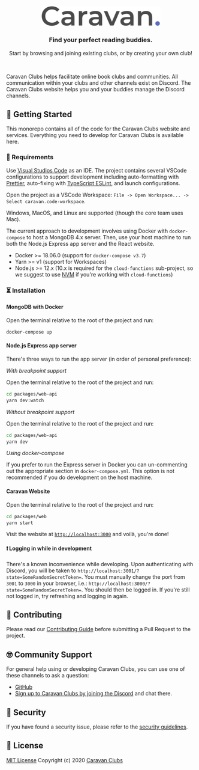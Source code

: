 <p align="center">
  <a href="https://caravanapp.ca">
    <img src="./packages/web/src/resources/text-logo.svg" width="318px" alt="Caravan Clubs logo" />
  </a>
</p>
<h3 align="center">Find your perfect reading buddies.</h3>
<p align="center">Start by browsing and joining existing clubs, or by creating your own club!</p>
<br />

Caravan Clubs helps facilitate online book clubs and communities. All communication within your clubs and other channels exist on Discord. The Caravan Clubs website helps you and your buddies manage the Discord channels.

## 📖 Getting Started

This monorepo contains all of the code for the Caravan Clubs website and services. Everything you need to develop for Caravan Clubs is available here.

### 🔨 Requirements

Use [Visual Studios Code](https://code.visualstudio.com) as an IDE.
The project contains several VSCode configurations to support development including auto-formatting with [Prettier](http://prettier.io), auto-fixing with [TypeScript ESLint](https://github.com/typescript-eslint/typescript-eslint), and launch configurations.

Open the project as a VSCode Workspace: `File -> Open Workspace... -> Select caravan.code-workspace`.

Windows, MacOS, and Linux are supported (though the core team uses Mac).

The current approach to development involves using Docker with `docker-compose` to host a MongoDB 4.x server.
Then, use your host machine to run both the Node.js Express app server and the React website.

- Docker >= 18.06.0 (support for `docker-compose v3.7`)
- Yarn >= v1 (support for Workspaces)
- Node.js >= 12.x (10.x is required for the `cloud-functions` sub-project, so we suggest to use [NVM](https://github.com/nvm-sh/nvm) if you're working with `cloud-functions`)

### ⏳ Installation

#### MongoDB with Docker

Open the terminal relative to the root of the project and run:

```bash
docker-compose up
```

#### Node.js Express app server

There's three ways to run the app server (in order of personal preference):

_With breakpoint support_

Open the terminal relative to the root of the project and run:

```bash
cd packages/web-api
yarn dev:watch
```

_Without breakpoint support_

Open the terminal relative to the root of the project and run:

```bash
cd packages/web-api
yarn dev
```

_Using docker-compose_

If you prefer to run the Express server in Docker you can un-commenting out the appropriate section in `docker-compose.yml`.
This option is not recommended if you do development on the host machine.

#### Caravan Website

Open the terminal relative to the root of the project and run:

```bash
cd packages/web
yarn start
```

Visit the website at [`http://localhost:3000`](http://localhost:3000) and voilà, you're done!

#### ❗️ Logging in while in development

There's a known inconvenience while developing.
Upon authenticating with Discord, you will be taken to `http://localhost:3001/?state=SomeRandomSecretToken=`.
You must manually change the port from `3001` to `3000` in your browser,
i.e.: `http://localhost:3000/?state=SomeRandomSecretToken=`.
You should then be logged in. If you're still not logged in, try refreshing and logging in again.

## 🙌 Contributing

Please read our [Contributing Guide](./CONTRIBUTING.md) before submitting a Pull Request to the project.

## 🤓 Community Support

For general help using or developing Caravan Clubs, you can use one of these channels to ask a question:

- [GitHub](https://github.com/caravanapp-ca/caravanapp-ca)
- [Sign up to Caravan Clubs by joining the Discord](https://discordapp.com/oauth2/authorize?client_id=592781980026798120&redirect_uri=https%3A%2F%2Fcaravanapp.ca%2Fapi%2Fauth%2Fdiscord%2Fcallback&response_type=code&scope=email%20identify%20guilds.join%20gdm.join&state=WzE2NiwyMjAsODAsMTEzLDgyLDE5OCwzNywyNTJd) and chat there.

## 🚓 Security

If you have found a security issue, please refer to the [security guidelines](SECURITY.md).

## 📓 License

[MIT License](LICENSE.md) Copyright (c) 2020 [Caravan Clubs](https://caravanapp.ca)
